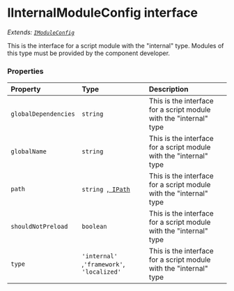 # IInternalModuleConfig interface

_Extends: [`IModuleConfig`](imoduleconfig.md)_



This is the interface for a script module with the "internal" type. Modules of this type must be provided by the 
component developer. 





### Properties

| Property	   | Type	| Description|
|:-------------|:-------|:-----------|
|`globalDependencies`      | `string` | This is the interface for a script module with the "internal" type |
|`globalName`      | `string` | This is the interface for a script module with the "internal" type |
|`path`      | `string `,[` IPath`](ipath.md) | This is the interface for a script module with the "internal" type |
|`shouldNotPreload`      | `boolean` | This is the interface for a script module with the "internal" type |
|`type`      | `'internal' `,` 'framework' `,` 'localized'` | This is the interface for a script module with the "internal" type |





